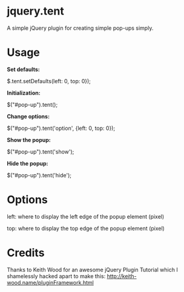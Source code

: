 jquery.tent
===========

A simple jQuery plugin for creating simple pop-ups simply.

Usage
===========
**Set defaults:**

$.tent.setDefaults(left: 0, top: 0});

**Initialization:**

$("#pop-up").tent();

**Change options:**

$("#pop-up").tent('option', {left: 0, top: 0});

**Show the popup:**

$("#pop-up").tent('show');

**Hide the popup:**

$("#pop-up").tent('hide');

Options
===========
left: where to display the left edge of the popup element (pixel)

top: where to display the top edge of the popup element (pixel)

Credits
===========
Thanks to Keith Wood for an awesome jQuery Plugin Tutorial which I shamelessly hacked apart to make this:
http://keith-wood.name/pluginFramework.html